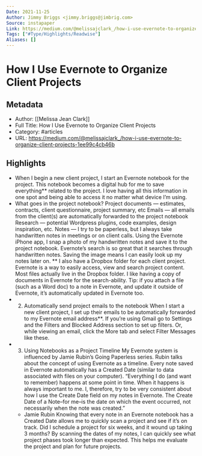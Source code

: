 ```yaml
---
Date: 2021-11-25
Author: Jimmy Briggs <jimmy.briggs@jimbrig.com>
Source: instapaper
Link: https://medium.com/@melissajclark_/how-i-use-evernote-to-organize-client-projects-1ee99c4cb46b
Tags: ["#Type/Highlights/Readwise"]
Aliases: []
---
```

# How I Use Evernote to Organize Client Projects

## Metadata
- Author: [[Melissa Jean Clark]]
- Full Title: How I Use Evernote to Organize Client Projects
- Category: #articles
- URL: https://medium.com/@melissajclark_/how-i-use-evernote-to-organize-client-projects-1ee99c4cb46b

## Highlights
- When I begin a new client project, I start an Evernote notebook for the project. This notebook becomes a digital hub for me to save everything** related to the project. I love having all this information in one spot and being able to access it no matter what device I’m using.
- What goes in the project notebook?
  Project documents — estimates, contracts, client questionnaire, project summary, etc
  Emails — all emails from the client(s) are automatically forwarded to the project notebook
  Research — potential Wordpress plugins, code examples, design inspiration, etc.
  Notes — I try to be paperless, but I always take handwritten notes in meetings or on client calls. Using the Evernote iPhone app, I snap a photo of my handwritten notes and save it to the project notebook. Evernote’s search is so great that it searches through handwritten notes. Saving the image means I can easily look up my notes later on.
  ** I also have a Dropbox folder for each client project. Evernote is a way to easily access, view and search project content. Most files actually live in the Dropbox folder. I like having a copy of documents in Evernote for the search-ability. Tip: if you attach a file (such as a Word doc) to a note in Evernote, and update it outside of Evernote, it’s automatically updated in Evernote too.
- 2) Automatically send project emails to the notebook
  When I start a new client project, I set up their emails to be automatically forwarded to my Evernote email address**. If you’re using Gmail go to Settings and the Filters and Blocked Address section to set up filters. Or, while viewing an email, click the More tab and select Filter Messages like these.
- 3) Using Notebooks as a Project Timeline
  My Evernote system is influenced by Jamie Rubin’s Going Paperless series. Rubin talks about the concept of using Evernote as a timeline. Every note saved in Evernote automatically has a Created Date (similar to data associated with files on your computer).
  “Everything I do (and want to remember) happens at some point in time. When it happens is always important to me. I, therefore, try to be very consistent about how I use the Create Date field on my notes in Evernote. The Create Date of a Note–for me–is the date on which the event occurred, not necessarily when the note was created.”
  - Jamie Rubin
  Knowing that every note in an Evernote notebook has a Created Date allows me to quickly scan a project and see if it’s on track. Did I schedule a project for six weeks, and it wound up taking 3 months? By scanning the dates of my notes, I can quickly see what project phases took longer than expected. This helps me evaluate the project and plan for future projects.
